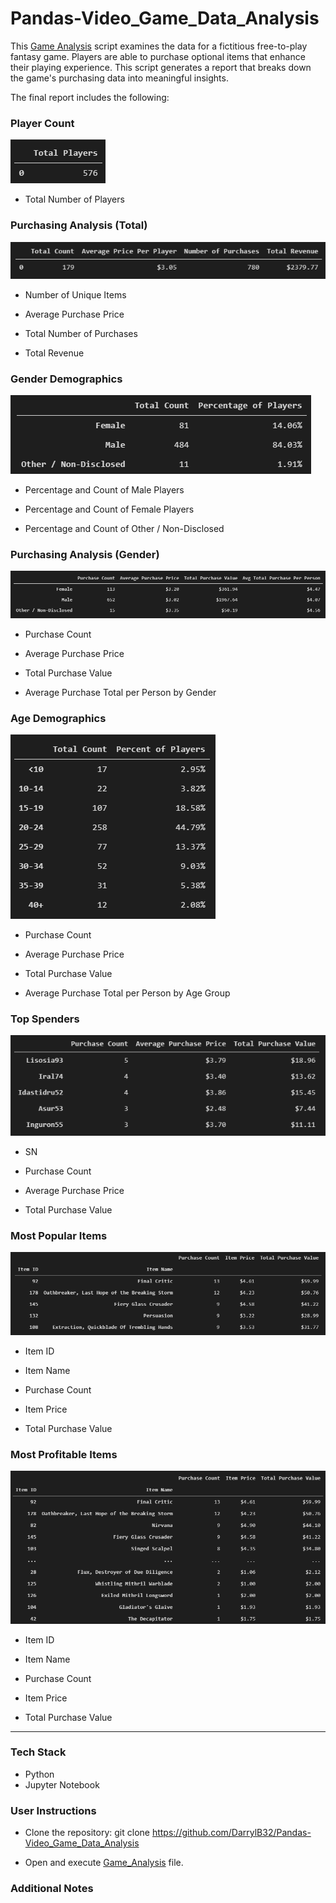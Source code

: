 # Pandas-Video_Game_Data_Analysis
This [Game Analysis](Game_Analysis.ipynb) script examines the data for a fictitious free-to-play fantasy game. Players are able to purchase optional items that enhance their playing experience. This script generates a report that breaks down the game's purchasing data into meaningful insights.

The final report includes the following:  
### Player Count
![player_count](ReadMe_Resources/player_count.png)

* Total Number of Players

### Purchasing Analysis (Total)
![purchasing_analysis](ReadMe_Resources/purchasing_analysis.png)

* Number of Unique Items

* Average Purchase Price

* Total Number of Purchases

* Total Revenue

### Gender Demographics
![gender_demographics](ReadMe_Resources/gender_demographics.png)

* Percentage and Count of Male Players

* Percentage and Count of Female Players

* Percentage and Count of Other / Non-Disclosed

### Purchasing Analysis (Gender)
![purchasing_analysis_gender](ReadMe_Resources/purchasing_analysis_gender.png)

* Purchase Count

* Average Purchase Price

* Total Purchase Value

* Average Purchase Total per Person by Gender

### Age Demographics
![age_demographics](ReadMe_Resources/age_demographics.png)

* Purchase Count

* Average Purchase Price

* Total Purchase Value

* Average Purchase Total per Person by Age Group

### Top Spenders
![top_spenders](ReadMe_Resources/top_spenders.png)

* SN

* Purchase Count

* Average Purchase Price

* Total Purchase Value

### Most Popular Items
![most_popular_items](ReadMe_Resources/most_popular_items.png)

* Item ID

* Item Name

* Purchase Count

* Item Price

* Total Purchase Value

### Most Profitable Items
![most_profitable_items](ReadMe_Resources/most_profitable_items.png)

* Item ID

* Item Name

* Purchase Count

* Item Price

* Total Purchase Value
- - -

### Tech Stack

* Python
* Jupyter Notebook

### User Instructions

* Clone the repository: git clone https://github.com/DarrylB32/Pandas-Video_Game_Data_Analysis

* Open and execute [Game_Analysis](Game_Analysis.ipynb) file.

### Additional Notes

